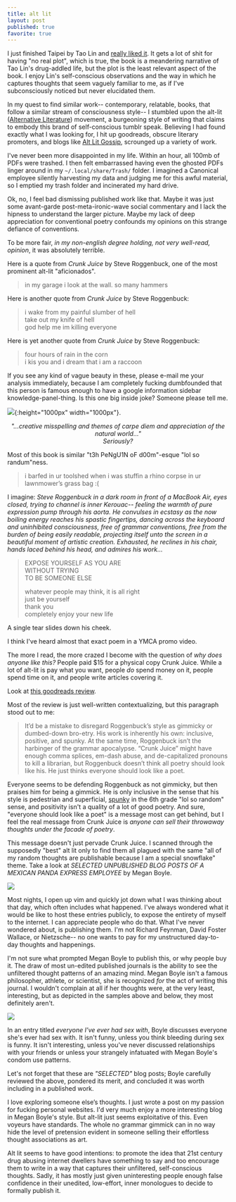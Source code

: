```yaml
---
title: alt lit
layout: post
published: true
favorite: true
---
```


I just finished Taipei by Tao Lin and [really liked it](http://karthiksthings.com/taolin.html).  It gets a lot of shit for having "no real plot", which is true, the book is a meandering narrative of Tao Lin's drug-addled life, but the plot is the least relevant aspect of the book.  I enjoy Lin's self-conscious observations and the way in which he captures thoughts that seem vaguely familiar to me, as if I've subconsciously noticed but never elucidated them.  

In my quest to find similar work-- contemporary, relatable, books, that follow a similar stream of consciousness style-- I stumbled upon the alt-lit ([Alternative Literature](https://www.wikiwand.com/en/Alternative_literature)) movement, a burgeoning style of writing that claims to embody this brand of self-conscious tumblr speak.  Believing I had found exactly what I was looking for, I hit up goodreads, obscure literary promoters, and blogs like [Alt Lit Gossip](http://altlitgossip.tumblr.com/), scrounged up a variety of work.  

I've never been more disappointed in my life.  Within an hour, all 100mb of PDFs were trashed.  I then felt embarrassed having even the ghosted PDFs linger around in my `~/.local/share/Trash/` folder.  I imagined a Canonical employee silently harvesting my data and judging me for this awful material, so I emptied my trash folder and incinerated my hard drive.

Ok, no, I feel bad dismissing published work like that.  Maybe it was just some avant-garde post-meta-ironic-wave social commentary and I lack the hipness to understand the larger picture.   Maybe my lack of deep appreciation for conventional poetry confounds my opinions on this strange defiance of conventions. 

To be more fair, *in my non-english degree holding, not very well-read, opinion*, it was absolutely terrible.

Here is a quote from *Crunk Juice* by Steve Roggenbuck, one of the most prominent alt-lit "aficionados".

> in my garage i look at the wall.  so many hammers

Here is another quote from *Crunk Juice* by Steve Roggenbuck:

> i wake from my painful slumber of hell  
take out my knife of hell  
god help me im killing everyone

Here is yet another quote from *Crunk Juice* by Steve Roggenbuck:

> four hours of rain in the corn   
> i kis you and i dream that i am a raccoon

If you see any kind of vague beauty in these, please e-mail me your analysis immediately, because I am completely fucking dumbfounded that this person is famous enough to have a google information sidebar knowledge-panel-thing.  Is this one big inside joke?  Someone please tell me.

![](/images/whysteve.png){:height="1000px" width="1000px"}.  

<center>
	<em>"...creative misspelling and themes of carpe diem and appreciation of the natural world..."</em> 
	<br> <em>Seriously?</em>
</center>

Most of this book is similar "t3h PeNgU1N oF d00m"-esque "lol so randum"ness.  

> i barfed in ur toolshed when i was stuffin a rhino corpse in ur  
> lawnmower’s grass bag :(

I imagine: *Steve Roggenbuck in a dark room in front of a MacBook Air, eyes closed, trying to channel is inner Kerouac-- feeling the warmth of pure expression pump through his aorta.  He convulses in ecstasy as the now boiling energy reaches his spastic fingertips, dancing across the keyboard and uninhibited consciousness, free of grammar conventions, free from the burden of being easily readable, projecting itself unto the screen in a beautiful moment of artistic creation.  Exhausted, he reclines in his chair, hands laced behind his head, and admires his work...*

>EXPOSE YOURSELF AS YOU ARE  
>WITHOUT TRYING  
>TO BE SOMEONE ELSE  
>  
>whatever people may think, it is all right  
>just be yourself  
>thank you  
>completely enjoy your new life  

A single tear slides down his cheek.

I think I've heard almost that exact poem in a YMCA promo video.  

The more I read, the more crazed I become with the question of *why does anyone like this?*  People paid $15 for a physical copy Crunk Juice.  While a lot of alt-lit is pay what you want, people *do* spend money on it, people spend time on it, and people write articles covering it.  

Look at [this goodreads review](http://www.goodreads.com/review/show/296933030?book_show_action=true).

Most of the review is just well-written contextualizing, but this paragraph stood out to me:  

> It’d be a mistake to disregard Roggenbuck’s style as gimmicky or dumbed-down bro-etry. His work is inherently his own: inclusive, positive, and spunky. At the same time, Roggenbuck isn’t the harbinger of the grammar apocalypse. “Crunk Juice” might have enough comma splices, em-dash abuse, and de-capitalized pronouns to kill a librarian, but Roggenbuck doesn’t think all poetry should look like his. He just thinks everyone should look like a poet.

Everyone seems to be defending Roggenbuck as not gimmicky, but then praises him for being a gimmick.  He is only inclusive in the sense that his style is pedestrian and superficial, [spunky](http://livemylief.com/image/155879836090) in the 6th grade "lol so random" sense, and positivity isn't a quality of a lot of good poetry.  And sure, "everyone should look like a poet" is a message most can get behind, but I feel the real message from Crunk Juice is *anyone can sell their throwaway thoughts under the facade of poetry*.

This message doesn't just pervade Crunk Juice.  I scanned through the supposedly "best" alt lit only to find them all plagued with the same "all of my random thoughts are publishable because I am a special snowflake" theme.  Take a look at *SELECTED UNPUBLISHED BLOG POSTS OF A MEXICAN PANDA EXPRESS EMPLOYEE* by Megan Boyle.

![](/images/meganboyletrash.png)

Most nights, I open up vim and quickly jot down what I was thinking about that day, which often includes what happened.  I've always wondered what it would be like to host these entries publicly, to expose the entirety of myself to the internet.  I can appreciate people who do that.  What I've never wondered about, is publishing them.  I'm not Richard Feynman, David Foster Wallace, or Nietzsche-- no one wants to pay for my unstructured day-to-day thoughts and happenings.

I'm not sure what prompted Megan Boyle to publish this, or why people buy it.  The draw of most un-edited published journals is the ability to see the unfiltered thought patterns of an amazing mind.  Megan Boyle isn't a famous philosopher, athlete, or scientist, she is recognized *for* the act of writing this journal.  I wouldn't complain at all if her thoughts were, at the very least, interesting, but as depicted in the samples above and below, they most definitely aren't.

![](/images/meganboyletrash2.png)

In an entry titled *everyone I've ever had sex with*, Boyle discusses everyone she's ever had sex with.  It isn't funny, unless you think bleeding during sex is funny.  It isn't interesting, unless you've never discussed relationships with your friends or unless your strangely infatuated with Megan Boyle's condom use patterns.

Let's not forget that these are *"SELECTED"* blog posts; Boyle carefully reviewed the above, pondered its merit, and concluded it was worth including in a published work.  

I love exploring someone else’s thoughts.  I just wrote a post on my passion for fucking personal websites.  I'd very much enjoy a more interesting blog in Megan Boyle's style.  But alt-lit just seems exploitative of this.  Even voyeurs have standards.  The whole no grammar gimmick can in no way hide the level of pretension evident in someone selling their effortless thought associations as art.

Alt lit seems to have good intentions: to promote the idea that 21st century drug abusing internet dwellers have something to say and too encourage them to write in a way that captures their unfiltered, self-conscious thoughts.  Sadly, it has mostly just given uninteresting people enough false confidence in their unedited, low-effort, inner monologues to decide to formally publish it.  


